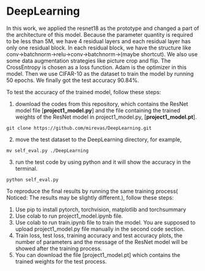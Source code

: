 # DeepLearning


In this work, we applied the resnet18 as the prototype and changed a part of the architecture of this model. Because the parameter quantity is required to be less than 5M, we have 4 residual layers and each residual layer has only one residual block. In each residual block, we have the structure like conv→batchnorm→relu→conv→batchnorm→(maybe shortcut). We also use some data augmentation strategies like picture crop and flip. The CrossEntropy is chosen as a loss function. Adam is the optimizer in this model. Then we use CIFAR-10 as the dataset to train the model by running 50 epochs. We finally got the test accuracy 90.84%.

To test the accuracy of the trained model, follow these steps:
1. download the codes from this repository, which contains the ResNet model file [**project1_model.py**] and the file containing the trained weights of the ResNet model in project1_model.py, [**project1_model.pt**].
```
git clone https://github.com/mirevas/DeepLearning.git
```
 2. move the test dataset to the DeepLearning directory, for example,
```
mv self_eval.py ./DeepLearning
```
 3. run the test code by using python and it will show the accuracy in the terminal.
```
python self_eval.py
```

To reproduce the final results by running the same training process( Noticed: The results may be slightly different.), follow these steps:
1. Use pip to install pytorch, torchvision, matplotlib and torchsummary
2. Use colab to run project1_model.ipynb file.
3. Use colab to run train.ipynb file to train the model. You are supposed to upload project1_model.py file manually in the second code section. 
4. Train loss, test loss, training accuracy and test accuracy plots, the number of parameters and the message of the ResNet model will be showed after the training process. 
5. You can download the file [project1_model.pt] which contains the trained weights for the test process.


